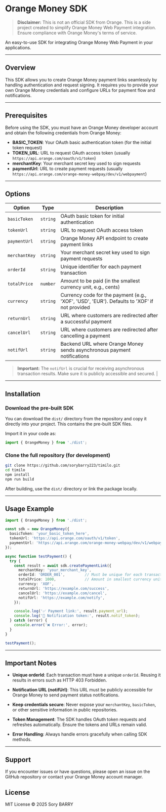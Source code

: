 # Orange Money SDK

> **Disclaimer:** This is not an official SDK from Orange. This is a side project created to simplify Orange Money Web Payment integration. Ensure compliance with Orange Money's terms of service.

An easy-to-use SDK for integrating Orange Money Web Payment in your applications.

---

## Overview

This SDK allows you to create Orange Money payment links seamlessly by handling authentication and request signing. It requires you to provide your own Orange Money credentials and configure URLs for payment flow and notifications.

---

## Prerequisites

Before using the SDK, you must have an Orange Money developer account and obtain the following credentials from Orange Money:

- **BASIC_TOKEN**: Your OAuth basic authentication token (for the initial token request)
- **TOKEN_URL**: URL to request OAuth access token (usually `https://api.orange.com/oauth/v1/token`)
- **merchantKey**: Your merchant secret key used to sign requests
- **paymentUrl**: URL to create payment requests (usually `https://api.orange.com/orange-money-webpay/dev/v1/webpayment`)



---

## Options

| Option        | Type    | Description                                                                                      |
|---------------|---------|------------------------------------------------------------------------------------------------|
| `basicToken`  | `string`| OAuth basic token for initial authentication                                                    |
| `tokenUrl`    | `string`| URL to request OAuth access token                                                               |
| `paymentUrl`  | `string`| Orange Money API endpoint to create payment links                                               |
| `merchantKey` | `string`| Your merchant secret key used to sign payment requests                                          |
| `orderId`     | `string`| Unique identifier for each payment transaction                                                  |
| `totalPrice`  | `number`| Amount to be paid (in the smallest currency unit, e.g., cents)                                 |
| `currency`    | `string`| Currency code for the payment (e.g., 'XOF', 'USD', 'EUR'). Defaults to 'XOF' if not provided |
| `returnUrl`   | `string`| URL where customers are redirected after a successful payment                                   |
| `cancelUrl`   | `string`| URL where customers are redirected after cancelling a payment                                   |
| `notifUrl`    | `string`| Backend URL where Orange Money sends asynchronous payment notifications       

> **Important:** The `notifUrl` is crucial for receiving asynchronous transaction results. Make sure it is publicly accessible and secured.                   |

---

## Installation

### Download the pre-built SDK

You can download the `dist/` directory from the repository and copy it directly into your project. This contains the pre-built SDK files.

Import it in your code as:

```ts
import { OrangeMoney } from './dist';
```

### Clone the full repository (for development)

```bash
git clone https://github.com/sorybarry223/timilo.git
cd timilo
npm install
npm run build
```

After building, use the `dist/` directory or link the package locally.


---

## Usage Example

```ts
import { OrangeMoney } from './dist';

const sdk = new OrangeMoney({
  basicToken: 'your_basic_token_here',
  tokenUrl: 'https://api.orange.com/oauth/v1/token',
  paymentUrl: 'https://api.orange.com/orange-money-webpay/dev/v1/webpayment',
});

async function testPayment() {
  try {
    const result = await sdk.createPaymentLink({
      merchantKey: 'your_merchant_key',
      orderId: 'ORDER_001',         // Must be unique for each transaction
      totalPrice: 1000,             // Amount in smallest currency unit
      currency: 'XOF',
      returnUrl: 'https://example.com/success',
      cancelUrl: 'https://example.com/cancel',
      notifUrl: 'https://example.com/notify',
    });

    console.log('✅ Payment link:', result.payment_url);
    console.log('🔔 Notification token:', result.notif_token);
  } catch (error) {
    console.error('❌ Error:', error);
  }
}

testPayment();
```

---

## Important Notes

- **Unique orderId**: Each transaction must have a unique `orderId`. Reusing it results in errors such as HTTP 403 Forbidden.

- **Notification URL (notifUrl)**: This URL must be publicly accessible for Orange Money to send payment status notifications.

- **Keep credentials secure**: Never expose your `merchantKey`, `basicToken`, or other sensitive information in public repositories.

- **Token Management**: The SDK handles OAuth token requests and refreshes automatically. Ensure the tokens and URLs remain valid.

- **Error Handling**: Always handle errors gracefully when calling SDK methods.

---

## Support

If you encounter issues or have questions, please open an issue on the GitHub repository or contact your Orange Money account manager.

## License

MIT License © 2025 Sory BARRY
